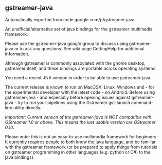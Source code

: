 ## gstreamer-java

Automatically exported from code.google.com/p/gstreamer-java

An unofficial/alternative set of java bindings for the gstreamer multimedia framework.

Please use the gstreamer-java google group to discuss using gstreamer-java or to ask any questions. See wiki page GettingHelp for additional information.

Although gstreamer is commonly associated with the gnome desktop, gstreamer itself, and these bindings are portable across operating systems.

You need a recent JNA version in order to be able to use gstreamer-java.

The current release is known to run on MacOSX, Linux, Windows and - for the experimental developer with the latest code - on Android. Before using gstreamer-java - and especially before opening issues against gstreamer-java - try to run your pipelines using the Gstreamer gst-launch command-line utility directly.

_Important: Current version of the gstreamer-java is NOT compatible with GStreamer 1.0 or above. This means the last usable version are
GStreamer 0.10._

Please note: this is not an easy-to-use multimedia framework for beginners. It currently requires people to both know the java language, and be familiar with the gstreamer framework (or be prepared to apply things from tutorials on gstreamer programming in other languages (e.g. python or C#) to the java bindings).
